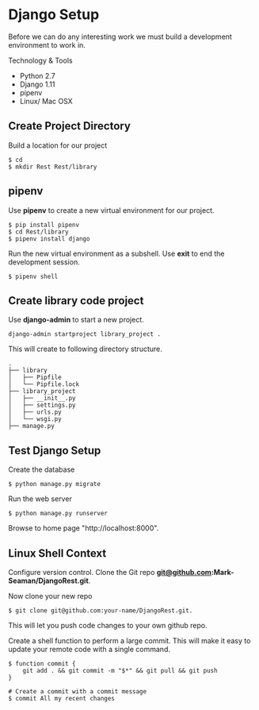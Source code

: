 # Django Setup

Before we can do any interesting work we must build a development environment to work in.

Technology & Tools

* Python 2.7
* Django 1.11
* pipenv
* Linux/ Mac OSX

## Create Project Directory

Build a location for our project

```
$ cd
$ mkdir Rest Rest/library

```

## pipenv

Use **pipenv** to create a new virtual environment for our project.

```
$ pip install pipenv
$ cd Rest/library
$ pipenv install django
```

Run the new virtual environment as a subshell.  Use **exit** to end the development session.

```
$ pipenv shell
```


## Create library code project

Use **django-admin** to start a new project.  

```
django-admin startproject library_project .
```

This will create to following directory structure.

```
.
├── library
│   ├── Pipfile
│   └── Pipfile.lock
├── library_project
│   ├── __init__.py
│   ├── settings.py
│   ├── urls.py
│   └── wsgi.py
├── manage.py

```


## Test Django Setup

Create the database

```
$ python manage.py migrate
```

Run the web server

```
$ python manage.py runserver
```

Browse to home page "http://localhost:8000". 


## Linux Shell Context

Configure version control.   Clone the Git repo **git@github.com:Mark-Seaman/DjangoRest.git**.

Now clone your new repo 

```
$ git clone git@github.com:your-name/DjangoRest.git.
```

This will let you push code changes to your own github repo.

Create a shell function to perform a large commit.  This will make it easy to update your
remote code with a single command.

```
$ function commit {
    git add . && git commit -m "$*" && git pull && git push
}

# Create a commit with a commit message
$ commit All my recent changes
```
